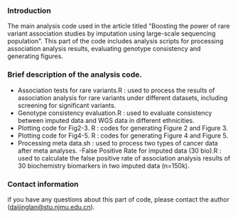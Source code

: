 ### Introduction

The main analysis code used in the article titled "Boosting the power of rare variant association studies by imputation using large-scale sequencing population". This part of the code includes analysis scripts for processing association analysis results, evaluating genotype consistency and generating figures.

### Brief description of the analysis code.
- Association tests for rare variants.R : used to process the results of association analysis for rare variants under different datasets, including screening for significant variants.
- Genotype consistency evaluation.R : used to evaluate consistency between imputed data and WGS data in different ethnicities.
- Plotting code for Fig2-3. R : codes for generating Figure 2 and Figure 3.
- Plotting code for Fig4-5. R : codes for generating Figure 4 and Figure 5.
- Processing meta data.sh : used to process two types of cancer data after meta analyses.
-False Positive Rate for imputed data (30 bio).R : used to calculate the false positive rate of association analysis results of 30 biochemistry biomarkers in two imputed data (n=150k).

### Contact information 
if you have any questions about this part of code, please contact the author (daijinglan@stu.njmu.edu.cn).
